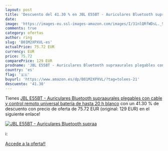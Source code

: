 ```yaml
---
layout: post
title: 'Descuento del 41.30 % en JBL E55BT - Auriculares Bluetooth supraa'
date: 
image: 'https://images-eu.ssl-images-amazon.com/images/I/31nlQRfWDsL._SL200_.jpg'
comments: true
category: ofertas
author: ring
slug: 'B01M2XPXVL-es'
actualPrice: 75.72 EUR
currency: EUR
price: 75.72
comparePrice: 129 EUR
prodname: 'JBL E55BT - Auriculares Bluetooth supraaurales plegables con cable y control remoto universal  batería de hasta 20 h  blanco'
country: 'es'
flag: '🇪🇸'
buyurl: 'https://www.amazon.es/dp/B01M2XPXVL/?tag=tolees-21'
descuento: '41.30'
---
```


Tienes [JBL E55BT - Auriculares Bluetooth supraaurales plegables con cable y control remoto universal  batería de hasta 20 h  blanco](https://www.amazon.es/dp/B01M2XPXVL/?tag=tolees-21) con un 41.30 % de descuento con precio de oferta de 75.72 EUR (original: 129 EUR) en el siguiente enlace!

[![JBL E55BT - Auriculares Bluetooth supraa](https://images-eu.ssl-images-amazon.com/images/I/31nlQRfWDsL._SL200_.jpg)](https://www.amazon.es/dp/B01M2XPXVL/?tag=tolees-21)

ℹ️:


[Accede a la oferta!!](https://www.amazon.es/dp/B01M2XPXVL/?tag=tolees-21)
